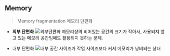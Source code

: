 ## Memory

> Memory fragmentation 메모리 단편화
> 
- **외부 단편화**
![외부단편화](https://user-images.githubusercontent.com/80368511/216669744-068a0ecc-eb22-4ba2-91a7-7d8c66bf61dc.jpg)
메모리상의 비어있는 공간의 크기가 작아서, 사용되지 않고 있는 메모리 공간임에도 활용되지 못하는 문제. 
    
- 내부 단편화
![내부](https://user-images.githubusercontent.com/80368511/216669836-54199898-4433-4a0d-82df-a14343fb1998.jpg)
공간 사이즈가 작업 사이즈보다 커서 메모리가 낭비되는 상태
